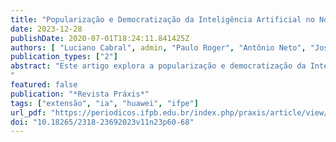 ```yaml
---
title: "Popularização e Democratização da Inteligência Artificial no Nordeste Brasileiro: Um Relato de Experiência"
date: 2023-12-28
publishDate: 2020-07-01T18:24:11.841425Z
authors: [ "Luciano Cabral", admin, "Paulo Roger", "Antônio Neto", "Josino Neto", "Flavio Oliveira", "Bruno Cartaxo", "Eduardo Sabino", "Tatiana Beltrão"]
publication_types: ["2"]
abstract: "Este artigo explora a popularização e democratização da Inteligência Artificial (IA) através de um curso de IA na região N­ordeste do Brasil. O objetivo é avaliar o ensino atual de IA na região e propor estratégias para tornar o conhecimento de IA mais acessível. A pesquisa analisa a infraestrutura educacional existente e identifica desafios e oportunidades específicas da região Nordeste. O estudo visa preencher a lacuna entre a demanda por habilidades de IA e as oportunidades de aprendizado. O documento investiga os benefícios potenciais do curso de IA, como a melhoria das perspectivas de carreira, o estímulo à inovação e a capacitação de indivíduos e empresas no uso eficaz da IA. Também destaca a importância de abordar considerações sociais e éticas no ensino de IA para garantir uma abordagem responsável e inclusiva. Ao promover a popularização e democratização da IA no Nordeste brasileiro, a experiência contribui para o avanço tecnológico, o crescimento econômico e o progresso social da região na era da IA.
"
featured: false 
publication: "*Revista Práxis*"
tags: ["extensão", "ia", "huawei", "ifpe"]
url_pdf: "https://periodicos.ifpb.edu.br/index.php/praxis/article/view/7970"
doi: "10.18265/2318-23692023v11n23p60-68"
---
```


